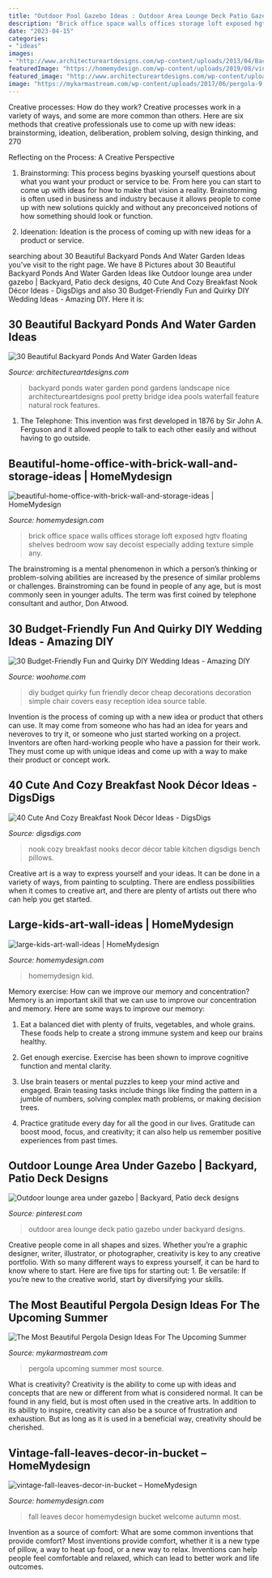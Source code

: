 ```yaml
---
title: "Outdoor Pool Gazebo Ideas : Outdoor Area Lounge Deck Patio Gazebo Under Backyard Designs"
description: "Brick office space walls offices storage loft exposed hgtv floating shelves bedroom wow say decoist especially adding texture simple any"
date: "2023-04-15"
categories:
- "ideas"
images:
- "http://www.architectureartdesigns.com/wp-content/uploads/2013/04/Backyard-ArchitectureArtDesigns-1.jpg"
featuredImage: "https://homemydesign.com/wp-content/uploads/2019/08/vintage-fall-leaves-decor-in-bucket.jpg"
featured_image: "http://www.architectureartdesigns.com/wp-content/uploads/2013/04/Backyard-ArchitectureArtDesigns-1.jpg"
image: "https://mykarmastream.com/wp-content/uploads/2017/06/pergola-9.jpg"
---
```



Creative processes: How do they work?
Creative processes work in a variety of ways, and some are more common than others. Here are six methods that creative professionals use to come up with new ideas: brainstorming, ideation, deliberation, problem solving, design thinking, and 270

Reflecting on the Process: A Creative Perspective

1. Brainstorming: This process begins byasking yourself questions about what you want your product or service to be. From here you can start to come up with ideas for how to make that vision a reality. Brainstorming is often used in business and industry because it allows people to come up with new solutions quickly and without any preconceived notions of how something should look or function.

2. Ideenation: Ideation is the process of coming up with new ideas for a product or service.

	

		
searching about 30 Beautiful Backyard Ponds And Water Garden Ideas you've visit to the right page. We have 8 Pictures about 30 Beautiful Backyard Ponds And Water Garden Ideas like Outdoor lounge area under gazebo | Backyard, Patio deck designs, 40 Cute And Cozy Breakfast Nook Décor Ideas - DigsDigs and also 30 Budget-Friendly Fun and Quirky DIY Wedding Ideas - Amazing DIY. Here it is:
		
    
## 30 Beautiful Backyard Ponds And Water Garden Ideas

<img loading=lazy src="http://www.architectureartdesigns.com/wp-content/uploads/2013/04/Backyard-ArchitectureArtDesigns-1.jpg" onerror="this.onerror=null;this.src='https://tse1.mm.bing.net/th?id=OIP.dukAePzm0-a-W5Tn6EqUiQHaJ4&amp;pid=15.1';" alt="30 Beautiful Backyard Ponds And Water Garden Ideas">

_Source: architectureartdesigns.com_

>backyard ponds water garden pond gardens landscape nice architectureartdesigns pool pretty bridge idea pools waterfall feature natural rock features. 

	

1. The Telephone: This invention was first developed in 1876 by Sir John A. Ferguson and it allowed people to talk to each other easily and without having to go outside.

    
## Beautiful-home-office-with-brick-wall-and-storage-ideas | HomeMydesign

<img loading=lazy src="https://homemydesign.com/wp-content/uploads/2019/03/beautiful-home-office-with-brick-wall-and-storage-ideas.jpg" onerror="this.onerror=null;this.src='https://tse1.mm.bing.net/th?id=OIP.6ANv3r-X1WNCspGGkv4cgAHaLH&amp;pid=15.1';" alt="beautiful-home-office-with-brick-wall-and-storage-ideas | HomeMydesign">

_Source: homemydesign.com_

>brick office space walls offices storage loft exposed hgtv floating shelves bedroom wow say decoist especially adding texture simple any. 

	

The brainstroming is a mental phenomenon in which a person’s thinking or problem-solving abilities are increased by the presence of similar problems or challenges. Brainstroming can be found in people of any age, but is most commonly seen in younger adults. The term was first coined by telephone consultant and author, Don Atwood.

    
## 30 Budget-Friendly Fun And Quirky DIY Wedding Ideas - Amazing DIY

<img loading=lazy src="http://www.woohome.com/wp-content/uploads/2014/01/diy-wedding-ideas-10.jpg" onerror="this.onerror=null;this.src='https://tse1.mm.bing.net/th?id=OIP.3Beek2sbjcFI8XWQJtt-MAHaLH&amp;pid=15.1';" alt="30 Budget-Friendly Fun and Quirky DIY Wedding Ideas - Amazing DIY">

_Source: woohome.com_

>diy budget quirky fun friendly decor cheap decorations decoration simple chair covers easy reception idea source table. 

	

Invention is the process of coming up with a new idea or product that others can use. It may come from someone who has had an idea for years and neveroves to try it, or someone who just started working on a project. Inventors are often hard-working people who have a passion for their work. They must come up with unique ideas and come up with a way to make their product or concept work.

    
## 40 Cute And Cozy Breakfast Nook Décor Ideas - DigsDigs

<img loading=lazy src="http://www.digsdigs.com/photos/cute-and-cozy-breakfast-nook-decor-ideas-10.jpg" onerror="this.onerror=null;this.src='https://tse1.mm.bing.net/th?id=OIP.FYG8gDLYolSNY79I_-y3nwAAAA&amp;pid=15.1';" alt="40 Cute And Cozy Breakfast Nook Décor Ideas - DigsDigs">

_Source: digsdigs.com_

>nook cozy breakfast nooks decor décor table kitchen digsdigs bench pillows. 

	

Creative art is a way to express yourself and your ideas. It can be done in a variety of ways, from painting to sculpting. There are endless possibilities when it comes to creative art, and there are plenty of artists out there who can help you get started.

    
## Large-kids-art-wall-ideas | HomeMydesign

<img loading=lazy src="https://homemydesign.com/wp-content/uploads/2018/07/large-kids-art-wall-ideas.jpg" onerror="this.onerror=null;this.src='https://tse2.mm.bing.net/th?id=OIP._kyggLcT9nrQ1u0hSBCGRwHaLI&amp;pid=15.1';" alt="large-kids-art-wall-ideas | HomeMydesign">

_Source: homemydesign.com_

>homemydesign kid. 

	

Memory exercise: How can we improve our memory and concentration?
Memory is an important skill that we can use to improve our concentration and memory. Here are some ways to improve our memory:
1. Eat a balanced diet with plenty of fruits, vegetables, and whole grains. These foods help to create a strong immune system and keep our brains healthy.

2. Get enough exercise. Exercise has been shown to improve cognitive function and mental clarity.

3. Use brain teasers or mental puzzles to keep your mind active and engaged. Brain teasing tasks include things like finding the pattern in a jumble of numbers, solving complex math problems, or making decision trees.

4. Practice gratitude every day for all the good in our lives. Gratitude can boost mood, focus, and creativity; it can also help us remember positive experiences from past times.

    
## Outdoor Lounge Area Under Gazebo | Backyard, Patio Deck Designs

<img loading=lazy src="https://i.pinimg.com/736x/2a/59/d2/2a59d2cbd49507acb33e395954af6540.jpg" onerror="this.onerror=null;this.src='https://tse4.mm.bing.net/th?id=OIP.EhJEK6sjQciO98SwnP0uzAHaJ3&amp;pid=15.1';" alt="Outdoor lounge area under gazebo | Backyard, Patio deck designs">

_Source: pinterest.com_

>outdoor area lounge deck patio gazebo under backyard designs. 

	

Creative people come in all shapes and sizes. Whether you’re a graphic designer, writer, illustrator, or photographer, creativity is key to any creative portfolio. With so many different ways to express yourself, it can be hard to know where to start. Here are five tips for starting out: 1. Be versatile: If you’re new to the creative world, start by diversifying your skills.

    
## The Most Beautiful Pergola Design Ideas For The Upcoming Summer

<img loading=lazy src="https://mykarmastream.com/wp-content/uploads/2017/06/pergola-9.jpg" onerror="this.onerror=null;this.src='https://tse3.mm.bing.net/th?id=OIP.JOVGOdRfBCvJDHWfuUO3IQHaKW&amp;pid=15.1';" alt="The Most Beautiful Pergola Design Ideas For The Upcoming Summer">

_Source: mykarmastream.com_

>pergola upcoming summer most source. 

	

What is creativity?
Creativity is the ability to come up with ideas and concepts that are new or different from what is considered normal. It can be found in any field, but is most often used in the creative arts. In addition to its ability to inspire, creativity can also be a source of frustration and exhaustion. But as long as it is used in a beneficial way, creativity should be cherished.

    
## Vintage-fall-leaves-decor-in-bucket – HomeMydesign

<img loading=lazy src="https://homemydesign.com/wp-content/uploads/2019/08/vintage-fall-leaves-decor-in-bucket.jpg" onerror="this.onerror=null;this.src='https://tse4.mm.bing.net/th?id=OIP.SaEjJWi7IxLxDdu7eXZk4wHaLH&amp;pid=15.1';" alt="vintage-fall-leaves-decor-in-bucket – HomeMydesign">

_Source: homemydesign.com_

>fall leaves decor homemydesign bucket welcome autumn most. 

	

Invention as a source of comfort: What are some common inventions that provide comfort?
Most inventions provide comfort, whether it is a new type of pillow, a way to heat up food, or a new way to relax. Inventions can help people feel comfortable and relaxed, which can lead to better work and life outcomes.

